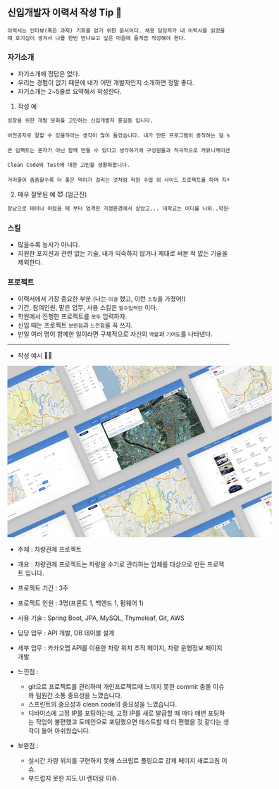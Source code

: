 ## 신입개발자 이력서 작성 Tip 📝
    이력서는 인터뷰(혹은 과제) 기회를 얻기 위한 문서이다. 채용 담당자가 내 이력서를 읽었을 때 호기심이 생겨서 나를 한번 만나보고 싶은 마음에 들게끔 작성해야 한다. 
    
### 자기소개
    
- 자기소개에 정답은 없다.
- 우리는 경험이 없기 때문에 내가 어떤 개발자인지 소개하면 정말 좋다.
- 자기소개는 2~5줄로 요약해서 작성한다.

1. 작성 예
```html
성장을 위한 개발 문화를 고민하는 신입개발자 홍길동 입니다.

비전공자로 잘할 수 있을까라는 생각이 많이 들었습니다. 내가 만든 프로그램이 동작하는 걸 보고 재미를 느꼈고 팀 프로젝트를 진행하며 개발자의 길을 선택했습니다. 

큰 임팩트는 혼자가 아닌 함께 만들 수 있다고 생각하기에 구성원들과 적극적으로 커뮤니케이션하며 학원 수업을 들었습니다.

Clean Code와 Test에 대한 고민을 생활화합니다. 

거미줄이 촘촘할수록 더 좋은 먹이가 걸리는 것처럼 학원 수업 외 사이드 프로젝트를 하며 지식을 공유합니다.
```
2. 매우 잘못된 예 😈 (엄근진)
```html
장남으로 태어나 어렸을 때 부터 엄격한 가정환경에서 살았고... 대학교는 어디를 나와..학원수업은..
```

### 스킬

- 많을수록 능사가 아니다. 
- 지원한 포지션과 관련 없는 기술, 내가 익숙하지 않거나 제대로 써본 적 없는 기술을 제외한다.

### 프로젝트

- 이력서에서 가장 중요한 부분.(나는 `이걸` 했고, 이런 `스킬`을 가졌어!)
- 기간, 참여인원, 맡은 업무, 사용 스킬은 `필수입력란` 이다.
- 학원에서 진행한 프로젝트를 `모두` 입력하자.
- 신입 때는 프로젝트 `보완점`과 `느낀점`을 꼭 쓰자.
- 만일 여러 명이 함께한 일이라면 구체적으로 자신의 `역할`과 `기여도`를 나타낸다.
***
* 작성 예시 👨‍🏫

<img src="./images/cmng_main.png" style="max-width: 600px;">  

- 주제 : 차량관제 프로젝트
- 개요 : 차량관제 프로젝트는 차량을 수기로 관리하는 업체를 대상으로 만든 프로젝트 입니다.
- 프로젝트 기간 : 3주
- 프로젝트 인원 : 3명(프론트 1, 백엔드 1, 펌웨어 1)
- 사용 기술 : Spring Boot, JPA, MySQL, Thymeleaf, Git, AWS
- 담당 업무 : API 개발, DB 테이블 설계
- 세부 업무 : 카카오맵 API를 이용한 차량 위치 추적 페이지, 차량 운행정보 페이지 개발

- 느낀점 : 
    - git으로 프로젝트를 관리하며 개인프로젝트때 느끼지 못한 commit 충돌 이슈와 팀원간 소통 중요성을 느꼈습니다.
    - 스프린트의 중요성과 clean code의 중요성을 느꼈습니다.
    - 디바이스에 고정 IP를 포팅하는데, 고정 IP를 새로 발급할 때 마다 매번 포팅하는 작업이 불편했고 도메인으로 포팅했으면 테스트할 때 더 편했을 것 같다는 생각이 들어 아쉬웠습니다.

- 보완점 :
    - 실시간 차량 위치를 구현하지 못해 스크립트 폴링으로 강제 페이지 새로고침 이슈.
    - 부드럽지 못한 지도 UI 렌더링 이슈.